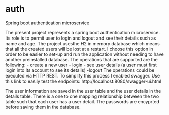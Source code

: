 # auth
Spring boot authentication microservice

The present project represents a spring boot authentication microservice. Its role is to permit user to login and logout and see their
details such as name and age. The project usesthe H2 in memory database which means that all the created users will be lost at a restart. 
I choose this option in order to be easier to set-up and run the application without needing to have another preinstalled database. 
The operations that are supported are the following:
    - create a new user
    - login
    - see user details (a user must first login into its account to see its details)
    -logout
The operations could be executed via HTTP REST. To simplify this process I enabled swagger. Use this link to easily test the endpoints:
http://localhost:8080/swagger-ui.html

The user information are saved in the user table and the user details in the details table. There is a one to one mapping relationship
between the two table such that each user has a user detail.
The passwords are encyprted before saving them in the database.

